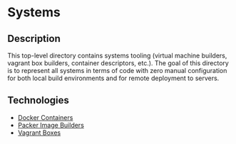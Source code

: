 Systems
=======

## Description
This top-level directory contains systems tooling (virtual machine builders, vagrant box builders, container 
descriptors, etc.).  The goal of this directory is to represent all systems in terms of code with zero manual
configuration for both local build environments and for remote deployment to servers.


## Technologies
* [Docker Containers](docker/README.md)
* [Packer Image Builders](packer/README.md)
* [Vagrant Boxes](vagrant/README.md)
